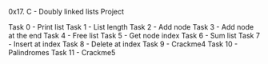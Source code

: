 0x17. C - Doubly linked lists Project

Task 0 - Print list
Task 1 - List length
Task 2 - Add node
Task 3 - Add node at the end
Task 4 - Free list
Task 5 - Get node index
Task 6 - Sum list
Task 7 - Insert at index
Task 8 - Delete at index
Task 9 - Crackme4
Task 10 - Palindromes
Task 11 - Crackme5
